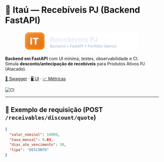 # 📡 Itaú — Recebíveis PJ (Backend FastAPI)

<p align="center">
  <img src="app/web/assets/logo.svg" alt="Logo" height="64" />
</p>

**Backend em FastAPI** com UI mínima, testes, observabilidade e CI.  
Simula **desconto/antecipação de recebíveis** para Produtos Ativos PJ (Atacado).

[🧪 Swagger](http://127.0.0.1:8000/docs) · [🖥️ UI](http://127.0.0.1:8000/) · [📈 Métricas](http://127.0.0.1:8000/metrics)

![CI](https://github.com/ferolapam/itau/actions/workflows/ci.yml/badge.svg)

---

## 🔧 Exemplo de requisição (POST `/receivables/discount/quote`)
```json
{
  "valor_nominal": 10000,
  "taxa_mensal": 0.03,
  "dias_ate_vencimento": 30,
  "tipo": "DESCONTO"
}

